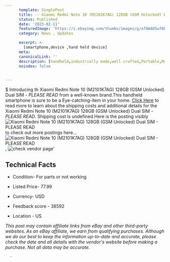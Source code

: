 ```yaml
---
      template: SinglePost
      title: -- Xiaomi Redmi Note 10 (M2101K7AG) 128GB (GSM Unlocked) Dual SIM - *PLEASE READ*
      status: Published
      date: '2023-02-11'
      featuredImage: 'https://i.ebayimg.com/thumbs/images/g/af0AAOSw76Fj45uW/s-l225.jpg'
      category: News , Updates

      excerpt: >-
        [smartphone,device ,hand held device]
      meta:
      canonicalLink: ''
      description: [handheld,industrially made,well crafted,Portable,Mobile,Compact,Convenient,Lightweight,Maneuverable,Man-portable,Miniature,Carriable,Hand-held,Light,Holdable,Transportable,Mobile device,Pocket-sized,On-the-go,Wireless,Cordless,Compact size,Convenient size, smartphone,device ,hand held device]
      noindex: false
      

---
```

$
      Introducing th Xiaomi Redmi Note 10 (M2101K7AG) 128GB (GSM Unlocked) Dual SIM - *PLEASE READ* from a well-known brand.This handheld smartphone is sure to be a Eye-catching-item in your home. [Click Here](https://www.ebay.com/itm/134442087717?hash=item1f4d5f7525%3Ag%3Aaf0AAOSw76Fj45uW&mkevt=1&mkcid=1&mkrid=711-53200-19255-0&campid=%253CePNCampaignId%253E&customid=%253CreferenceId%253E&toolid=10049) to read more to learn about the shipping costs and additional details for the Xiaomi Redmi Note 10 (M2101K7AG) 128GB (GSM Unlocked) Dual SIM - *PLEASE READ*. Shipping cost is undefined.Here is the posting visibly ![Xiaomi Redmi Note 10 (M2101K7AG) 128GB (GSM Unlocked) Dual SIM - *PLEASE READ*](https://i.ebayimg.com/thumbs/images/g/af0AAOSw76Fj45uW/s-l225.jpg) to check out more postings here... ![Xiaomi Redmi Note 10 (M2101K7AG) 128GB (GSM Unlocked) Dual SIM - *PLEASE READ*](https://i.ebayimg.com/images/g/af0AAOSw76Fj45uW/s-l1600.jpg), ![check vendor page](https://origin-galleryplus.ebayimg.com/ws/web/134442087717_2_0_1/225x225.jpg,https://origin-galleryplus.ebayimg.com/ws/web/134442087717_3_0_1/225x225.jpg,https://origin-galleryplus.ebayimg.com/ws/web/134442087717_4_0_1/225x225.jpg,https://origin-galleryplus.ebayimg.com/ws/web/134442087717_5_0_1/225x225.jpg,https://origin-galleryplus.ebayimg.com/ws/web/134442087717_6_0_1/225x225.jpg,https://origin-galleryplus.ebayimg.com/ws/web/134442087717_7_0_1/225x225.jpg,https://origin-galleryplus.ebayimg.com/ws/web/134442087717_8_0_1/225x225.jpg,https://origin-galleryplus.ebayimg.com/ws/web/134442087717_9_0_1/225x225.jpg,https://origin-galleryplus.ebayimg.com/ws/web/134442087717_10_0_1/225x225.jpg)'

      

 ## Technical Facts 



     
      

 - Condition- For parts or not working 


      

 - Listed Price- 77.99 


      

 - Currency- USD 


      

 - Feedback score - 38592 


      

 - Location - US 


      
      

 *_This post may contain affiliate links from eBay and other third-party websites. As an eBay affiliate, we earn from qualifying purchases. Although we do our best to keep the information up-to-date and accurate, please check the date and all details with the vendor's website before making a purchase. Not all data may be accurate._*




      -
